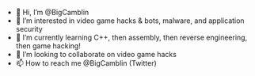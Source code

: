 - 👋 Hi, I’m @BigCamblin
- 👀 I’m interested in video game hacks & bots, malware, and application security
- 🌱 I’m currently learning C++, then assembly, then reverse engineering, then game hacking!
- 💞️ I’m looking to collaborate on video game hacks
- 📫 How to reach me @BigCamblin (Twitter)

<!---
BigCamblin/BigCamblin is a ✨ special ✨ repository because its `README.md` (this file) appears on your GitHub profile.
You can click the Preview link to take a look at your changes.
--->
